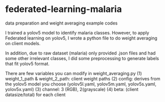 # federated-learning-malaria
data preparation and weight averaging example codes

I trained a yolov5 model to identify malaria classes. However, to apply Federated learning on yolov5, I wrote a python file to do weight averaging on client models. 

In addition, due to raw dataset (malaria) only provided .json files and had some other irrelevant classes, I did some preprocessing to generate labels that fit yolov5 format. 

There are few variables you can modify in weight_averaging.py
(1) weight_1_path & weight_2_path: client weight paths
(2) config: derives from the yolov5 model you choose (yolov5l.yaml, yolov5m.yaml, yolov5s.yaml, yolov5x.yaml)
(3) channel: 3 (RGB), 2(grayscale) 
(4) beta: (client datasize/total) for each client 
